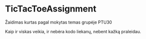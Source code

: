 ﻿# TicTacToeAssignment

Žaidimas kurtas pagal mokytas temas grupėje PTU30

Kaip ir viskas veikia, ir nebėra kodo liekanų, nebent kažką praleidau.
